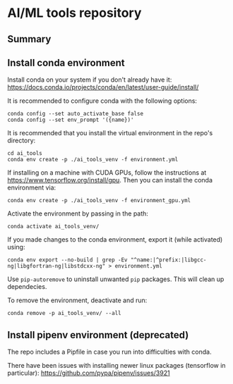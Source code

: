 AI/ML tools repository
======================

Summary
-------


Install conda environment
-------------------------

Install conda on your system if you don't already have it:
https://docs.conda.io/projects/conda/en/latest/user-guide/install/

It is recommended to configure conda with the following options:
```
conda config --set auto_activate_base false
conda config --set env_prompt '({name})'
```

It is recommended that you install the virtual environment in the repo's directory:
```
cd ai_tools
conda env create -p ./ai_tools_venv -f environment.yml
```
If installing on a machine with CUDA GPUs, follow the instructions at https://www.tensorflow.org/install/gpu. Then you can install the conda environment via:
```
conda env create -p ./ai_tools_venv -f environment_gpu.yml
```

Activate the environment by passing in the path:
```
conda activate ai_tools_venv/
```

If you made changes to the conda environment, export it (while activated) using:
```
conda env export --no-build | grep -Ev "^name:|^prefix:|libgcc-ng|libgfortran-ng|libstdcxx-ng" > environment.yml
```
Use `pip-autoremove` to uninstall unwanted `pip` packages. This will clean up dependecies.

To remove the environment, deactivate and run:
```
conda remove -p ai_tools_venv/ --all
```

Install pipenv environment (deprecated)
-------
The repo includes a Pipfile in case you run into difficulties with conda.

There have been issues with installing newer linux packages (tensorflow in particular):
https://github.com/pypa/pipenv/issues/3921
